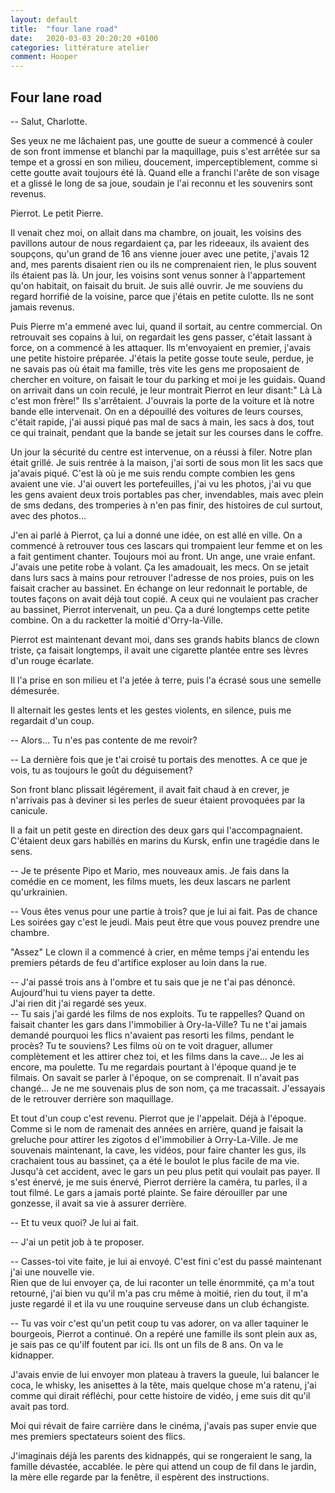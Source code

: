 ```yaml
---
layout: default
title:  "four lane road"
date:   2020-03-03 20:20:20 +0100
categories: littérature atelier
comment: Hooper
---
```

## Four lane road


-- Salut, Charlotte.  

Ses yeux ne me lâchaient pas, une goutte de sueur a commencé à couler de son front immense et blanchi par la maquillage, puis s'est arrêtée sur sa tempe et a grossi en son milieu, doucement, imperceptiblement, comme si cette goutte avait toujours été là. Quand elle a franchi l'arête de son visage et a glissé le long de sa joue, soudain je l'ai reconnu et les souvenirs sont revenus.

Pierrot. Le petit Pierre.

Il venait chez moi, on allait dans ma chambre, on jouait, les voisins des pavillons autour de nous regardaient ça, par les rideeaux, ils avaient des soupçons, qu'un grand de 16 ans vienne jouer avec une petite, j'avais 12 and, mes parents disaient rien ou ils ne comprenaient rien, le plus souvent ils étaient pas là. Un jour, les voisins sont venus sonner à l'appartement qu'on habitait, on faisait du bruit. Je suis allé ouvrir. Je me souviens du regard horrifié de la voisine, parce que j'étais en petite culotte. Ils ne sont jamais revenus.

Puis Pierre m'a emmené avec lui, quand il sortait, au centre commercial. On retrouvait ses copains à lui, on regardait les gens passer, c'était lassant à force, on a commencé à les attaquer. Ils m'envoyaient en premier, j'avais une petite histoire préparée. J'étais la petite gosse toute seule, perdue, je ne savais pas où était ma famille, très vite les gens me proposaient de chercher en voiture, on faisait le tour du parking et moi je les guidais. Quand on arrivait dans un coin reculé, je leur montrait Pierrot en leur disant:" Là Là c'est mon frère!" Ils s'arrêtaient. J'ouvrais la porte de la voiture et là notre bande elle intervenait. On en a dépouillé des voitures de leurs courses, c'était rapide, j'ai aussi piqué pas mal de sacs à main, les sacs à dos, tout ce qui trainait, pendant que la bande se jetait sur les courses dans le coffre.

Un jour la sécurité du centre est intervenue, on a réussi à filer. Notre plan était grillé. Je suis rentrée à la maison, j'ai sorti de sous mon lit les sacs que ja'avais piqué. C'est là où je me suis rendu compte combien les gens avaient une vie. J'ai ouvert les portefeuilles, j'ai vu les photos, j'ai vu que les gens avaient deux trois portables pas cher, invendables, mais avec plein de sms dedans, des tromperies à n'en pas finir, des histoires de cul surtout, avec des photos... 

J'en ai parlé à Pierrot, ça lui a donné une idée, on est allé en ville. On a commencé à retrouver tous ces lascars qui trompaient leur femme et on les a fait gentiment chanter. Toujours moi au front. Un ange, une vraie enfant. J'avais une petite robe à volant. Ça les amadouait, les mecs. On se jetait dans lurs sacs à mains pour retrouver l'adresse de nos proies, puis on les faisait cracher au bassinet. En échange on leur redonnait le portable, de toutes façons on avait déjà tout copié. A ceux qui ne voulaient pas cracher au bassinet, Pierrot intervenait, un peu. Ça a duré longtemps cette petite combine. On a du racketter la moitié d'Orry-la-Ville.

Pierrot est maintenant devant moi, dans ses grands habits blancs de clown triste, ça faisait longtemps, il avait une cigarette plantée entre ses lèvres d'un rouge écarlate.  

Il l'a prise en son milieu et l'a jetée à terre, puis l'a écrasé sous une semelle démesurée.

Il alternait les gestes lents et les gestes violents, en silence, puis me regardait d'un coup.  

-- Alors... Tu n'es pas contente de me revoir?  

-- La dernière fois que je t'ai croisé tu portais des menottes. A ce que je vois, tu as toujours le goût du déguisement?  

Son front blanc plissait légérement, il avait fait chaud à en crever, je n'arrivais pas à deviner si les perles de sueur étaient provoquées par la canicule.  

Il a fait un petit geste en direction des deux gars qui l'accompagnaient. C'étaient deux gars habillés en marins du Kursk, enfin une tragédie dans le sens.

-- Je te présente Pipo et Mario, mes nouveaux amis. Je fais dans la comédie en ce moment, les films muets, les deux lascars ne parlent qu'urkrainien.  

-- Vous êtes venus pour une partie à trois? que je lui ai fait. Pas de chance Les soirées gay c'est le jeudi. Mais peut être que vous pouvez prendre une chambre.  

"Assez"
Le clown il a commencé à crier, en même temps j'ai entendu les premiers pétards de feu d'artifice exploser au loin dans la rue.

-- J'ai passé trois ans à l'ombre et tu sais que je ne t'ai pas dénoncé. Aujourd'hui tu viens payer ta dette.  
J'ai rien dit j'ai regardé ses yeux.  
-- Tu sais j'ai gardé les films de nos exploits. Tu te rappelles? Quand on faisait chanter les gars dans l'immobilier à Ory-la-Ville? Tu ne t'ai jamais demandé pourquoi les flics n'avaient pas resorti les films, pendant le procès? Tu te souviens? Les films où on te voit draguer, allumer complètement et les attirer chez toi, et les films dans la cave... Je les ai encore, ma poulette. Tu me regardais pourtant à l'époque quand je te filmais. On savait se parler à l'époque, on se comprenait.
Il n'avait pas changé... Je ne me souvenais plus de son nom, ça me tracassait. J'essayais de le retrouver derrière son maquillage.

Et tout d'un coup c'est revenu. Pierrot que je l'appelait. Déjà à l'époque. Comme si le nom de ramenait des années en arrière, quand je faisait la greluche pour attirer les zigotos d el'immobilier à Orry-La-Ville. Je me souvenais maintenant, la cave, les vidéos, pour faire chanter les gus, ils crachaient tous au bassinet, ça a été le boulot le plus facile de ma vie. Jusqu'à cet accident, avec le gars un peu plus petit qui voulait pas payer. Il s'est énervé, je me suis énervé, Pierrot derrière la caméra, tu parles, il a tout filmé. Le gars a jamais porté plainte. Se faire dérouiller par une gonzesse, il avait sa vie à assurer derrière.


-- Et tu veux quoi? Je lui ai fait.

-- J'ai un petit job à te proposer. 

-- Casses-toi vite faite, je lui ai envoyé. C'est fini c'est du passé maintenant j'ai une nouvelle vie.  
Rien que de lui envoyer ça, de lui raconter un telle énormmité, ça m'a tout retourné, j'ai bien vu qu'il m'a pas cru même à moitié, rien du tout, il m'a juste regardé il et ila vu une rouquine serveuse dans un club échangiste.

-- Tu vas voir c'est qu'un petit coup tu vas adorer, on va aller taquiner le bourgeois, Pierrot a continué. On a repéré une famille ils sont plein aux as, je sais pas ce qu'ilf foutent par ici. Ils ont un fils de 8 ans. On va le kidnapper.

J'avais envie de lui envoyer mon plateau à travers la gueule, lui balancer le coca, le whisky, les anisettes à la tête, mais quelque chose m'a ratenu, j'ai comme qui dirait réfléchi, pour cette histoire de vidéo, j eme suis dit qu'il avait pas tord.

Moi qui révait de faire carrière dans le cinéma, j'avais pas super envie que mes premiers spectateurs soient des flics.

J'imaginais déjà les parents des kidnappés, qui se rongeraient le sang, la famille dévastée, accablée. le père qui attend un coup de fil dans le jardin, la mère elle regarde par la fenêtre, il espèrent des instructions.


